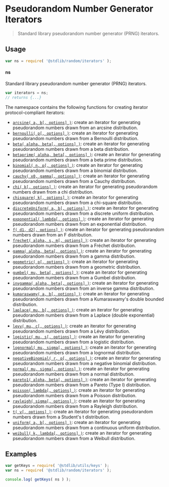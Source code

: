 <!--

@license Apache-2.0

Copyright (c) 2018 The Stdlib Authors.

Licensed under the Apache License, Version 2.0 (the "License");
you may not use this file except in compliance with the License.
You may obtain a copy of the License at

   http://www.apache.org/licenses/LICENSE-2.0

Unless required by applicable law or agreed to in writing, software
distributed under the License is distributed on an "AS IS" BASIS,
WITHOUT WARRANTIES OR CONDITIONS OF ANY KIND, either express or implied.
See the License for the specific language governing permissions and
limitations under the License.

-->

# Pseudorandom Number Generator Iterators

> Standard library pseudorandom number generator (PRNG) iterators.

<section class="usage">

## Usage

```javascript
var ns = require( '@stdlib/random/iterators' );
```

#### ns

Standard library pseudorandom number generator (PRNG) iterators.

```javascript
var iterators = ns;
// returns {...}
```

The namespace contains the following functions for creating iterator protocol-compliant iterators:

<!-- <toc pattern="*"> -->

<div class="namespace-toc">

-   <span class="signature">[`arcsine( a, b[, options] )`][@stdlib/random/iterators/arcsine]</span><span class="delimiter">: </span><span class="description">create an iterator for generating pseudorandom numbers drawn from an arcsine distribution.</span>
-   <span class="signature">[`bernoulli( p[, options] )`][@stdlib/random/iterators/bernoulli]</span><span class="delimiter">: </span><span class="description">create an iterator for generating pseudorandom numbers drawn from a Bernoulli distribution.</span>
-   <span class="signature">[`beta( alpha, beta[, options] )`][@stdlib/random/iterators/beta]</span><span class="delimiter">: </span><span class="description">create an iterator for generating pseudorandom numbers drawn from a beta distribution.</span>
-   <span class="signature">[`betaprime( alpha, beta[, options] )`][@stdlib/random/iterators/betaprime]</span><span class="delimiter">: </span><span class="description">create an iterator for generating pseudorandom numbers drawn from a beta prime distribution.</span>
-   <span class="signature">[`binomial( n, p[, options] )`][@stdlib/random/iterators/binomial]</span><span class="delimiter">: </span><span class="description">create an iterator for generating pseudorandom numbers drawn from a binomial distribution.</span>
-   <span class="signature">[`cauchy( x0, gamma[, options] )`][@stdlib/random/iterators/cauchy]</span><span class="delimiter">: </span><span class="description">create an iterator for generating pseudorandom numbers drawn from a Cauchy distribution.</span>
-   <span class="signature">[`chi( k[, options] )`][@stdlib/random/iterators/chi]</span><span class="delimiter">: </span><span class="description">create an iterator for generating pseudorandom numbers drawn from a chi distribution.</span>
-   <span class="signature">[`chisquare( k[, options] )`][@stdlib/random/iterators/chisquare]</span><span class="delimiter">: </span><span class="description">create an iterator for generating pseudorandom numbers drawn from a chi-square distribution.</span>
-   <span class="signature">[`discreteUniform( a, b[, options] )`][@stdlib/random/iterators/discrete-uniform]</span><span class="delimiter">: </span><span class="description">create an iterator for generating pseudorandom numbers drawn from a discrete uniform distribution.</span>
-   <span class="signature">[`exponential( lambda[, options] )`][@stdlib/random/iterators/exponential]</span><span class="delimiter">: </span><span class="description">create an iterator for generating pseudorandom numbers drawn from an exponential distribution.</span>
-   <span class="signature">[`f( d1, d2[, options] )`][@stdlib/random/iterators/f]</span><span class="delimiter">: </span><span class="description">create an iterator for generating pseudorandom numbers drawn from an F distribution.</span>
-   <span class="signature">[`frechet( alpha, s, m[, options] )`][@stdlib/random/iterators/frechet]</span><span class="delimiter">: </span><span class="description">create an iterator for generating pseudorandom numbers drawn from a Fréchet distribution.</span>
-   <span class="signature">[`gamma( alpha, beta[, options] )`][@stdlib/random/iterators/gamma]</span><span class="delimiter">: </span><span class="description">create an iterator for generating pseudorandom numbers drawn from a gamma distribution.</span>
-   <span class="signature">[`geometric( p[, options] )`][@stdlib/random/iterators/geometric]</span><span class="delimiter">: </span><span class="description">create an iterator for generating pseudorandom numbers drawn from a geometric distribution.</span>
-   <span class="signature">[`gumbel( mu, beta[, options] )`][@stdlib/random/iterators/gumbel]</span><span class="delimiter">: </span><span class="description">create an iterator for generating pseudorandom numbers drawn from a Gumbel distribution.</span>
-   <span class="signature">[`invgamma( alpha, beta[, options] )`][@stdlib/random/iterators/invgamma]</span><span class="delimiter">: </span><span class="description">create an iterator for generating pseudorandom numbers drawn from an inverse gamma distribution.</span>
-   <span class="signature">[`kumaraswamy( a, b[, options] )`][@stdlib/random/iterators/kumaraswamy]</span><span class="delimiter">: </span><span class="description">create an iterator for generating pseudorandom numbers drawn from a Kumaraswamy's double bounded distribution.</span>
-   <span class="signature">[`laplace( mu, b[, options] )`][@stdlib/random/iterators/laplace]</span><span class="delimiter">: </span><span class="description">create an iterator for generating pseudorandom numbers drawn from a Laplace (double exponential) distribution.</span>
-   <span class="signature">[`levy( mu, c[, options] )`][@stdlib/random/iterators/levy]</span><span class="delimiter">: </span><span class="description">create an iterator for generating pseudorandom numbers drawn from a Lévy distribution.</span>
-   <span class="signature">[`logistic( mu, s[, options] )`][@stdlib/random/iterators/logistic]</span><span class="delimiter">: </span><span class="description">create an iterator for generating pseudorandom numbers drawn from a logistic distribution.</span>
-   <span class="signature">[`lognormal( mu, sigma[, options] )`][@stdlib/random/iterators/lognormal]</span><span class="delimiter">: </span><span class="description">create an iterator for generating pseudorandom numbers drawn from a lognormal distribution.</span>
-   <span class="signature">[`negativeBinomial( r, p[, options] )`][@stdlib/random/iterators/negative-binomial]</span><span class="delimiter">: </span><span class="description">create an iterator for generating pseudorandom numbers drawn from a negative binomial distribution.</span>
-   <span class="signature">[`normal( mu, sigma[, options] )`][@stdlib/random/iterators/normal]</span><span class="delimiter">: </span><span class="description">create an iterator for generating pseudorandom numbers drawn from a normal distribution.</span>
-   <span class="signature">[`pareto1( alpha, beta[, options] )`][@stdlib/random/iterators/pareto-type1]</span><span class="delimiter">: </span><span class="description">create an iterator for generating pseudorandom numbers drawn from a Pareto (Type I) distribution.</span>
-   <span class="signature">[`poisson( lambda[, options] )`][@stdlib/random/iterators/poisson]</span><span class="delimiter">: </span><span class="description">create an iterator for generating pseudorandom numbers drawn from a Poisson distribution.</span>
-   <span class="signature">[`rayleigh( sigma[, options] )`][@stdlib/random/iterators/rayleigh]</span><span class="delimiter">: </span><span class="description">create an iterator for generating pseudorandom numbers drawn from a Rayleigh distribution.</span>
-   <span class="signature">[`t( v[, options] )`][@stdlib/random/iterators/t]</span><span class="delimiter">: </span><span class="description">create an iterator for generating pseudorandom numbers drawn from a Student's t distribution.</span>
-   <span class="signature">[`uniform( a, b[, options] )`][@stdlib/random/iterators/uniform]</span><span class="delimiter">: </span><span class="description">create an iterator for generating pseudorandom numbers drawn from a continuous uniform distribution.</span>
-   <span class="signature">[`weibull( k, lambda[, options] )`][@stdlib/random/iterators/weibull]</span><span class="delimiter">: </span><span class="description">create an iterator for generating pseudorandom numbers drawn from a Weibull distribution.</span>

</div>

<!-- </toc> -->

</section>

<!-- /.usage -->

<section class="examples">

## Examples

<!-- TODO: better examples -->

<!-- eslint no-undef: "error" -->

```javascript
var getKeys = require( '@stdlib/utils/keys' );
var ns = require( '@stdlib/random/iterators' );

console.log( getKeys( ns ) );
```

</section>

<!-- /.examples -->

<section class="links">

<!-- <toc-links> -->

[@stdlib/random/iterators/arcsine]: https://github.com/stdlib-js/stdlib/tree/develop/lib/node_modules/%40stdlib/random/iterators/arcsine

[@stdlib/random/iterators/bernoulli]: https://github.com/stdlib-js/stdlib/tree/develop/lib/node_modules/%40stdlib/random/iterators/bernoulli

[@stdlib/random/iterators/beta]: https://github.com/stdlib-js/stdlib/tree/develop/lib/node_modules/%40stdlib/random/iterators/beta

[@stdlib/random/iterators/betaprime]: https://github.com/stdlib-js/stdlib/tree/develop/lib/node_modules/%40stdlib/random/iterators/betaprime

[@stdlib/random/iterators/binomial]: https://github.com/stdlib-js/stdlib/tree/develop/lib/node_modules/%40stdlib/random/iterators/binomial

[@stdlib/random/iterators/cauchy]: https://github.com/stdlib-js/stdlib/tree/develop/lib/node_modules/%40stdlib/random/iterators/cauchy

[@stdlib/random/iterators/chi]: https://github.com/stdlib-js/stdlib/tree/develop/lib/node_modules/%40stdlib/random/iterators/chi

[@stdlib/random/iterators/chisquare]: https://github.com/stdlib-js/stdlib/tree/develop/lib/node_modules/%40stdlib/random/iterators/chisquare

[@stdlib/random/iterators/discrete-uniform]: https://github.com/stdlib-js/stdlib/tree/develop/lib/node_modules/%40stdlib/random/iterators/discrete-uniform

[@stdlib/random/iterators/exponential]: https://github.com/stdlib-js/stdlib/tree/develop/lib/node_modules/%40stdlib/random/iterators/exponential

[@stdlib/random/iterators/f]: https://github.com/stdlib-js/stdlib/tree/develop/lib/node_modules/%40stdlib/random/iterators/f

[@stdlib/random/iterators/frechet]: https://github.com/stdlib-js/stdlib/tree/develop/lib/node_modules/%40stdlib/random/iterators/frechet

[@stdlib/random/iterators/gamma]: https://github.com/stdlib-js/stdlib/tree/develop/lib/node_modules/%40stdlib/random/iterators/gamma

[@stdlib/random/iterators/geometric]: https://github.com/stdlib-js/stdlib/tree/develop/lib/node_modules/%40stdlib/random/iterators/geometric

[@stdlib/random/iterators/gumbel]: https://github.com/stdlib-js/stdlib/tree/develop/lib/node_modules/%40stdlib/random/iterators/gumbel

[@stdlib/random/iterators/invgamma]: https://github.com/stdlib-js/stdlib/tree/develop/lib/node_modules/%40stdlib/random/iterators/invgamma

[@stdlib/random/iterators/kumaraswamy]: https://github.com/stdlib-js/stdlib/tree/develop/lib/node_modules/%40stdlib/random/iterators/kumaraswamy

[@stdlib/random/iterators/laplace]: https://github.com/stdlib-js/stdlib/tree/develop/lib/node_modules/%40stdlib/random/iterators/laplace

[@stdlib/random/iterators/levy]: https://github.com/stdlib-js/stdlib/tree/develop/lib/node_modules/%40stdlib/random/iterators/levy

[@stdlib/random/iterators/logistic]: https://github.com/stdlib-js/stdlib/tree/develop/lib/node_modules/%40stdlib/random/iterators/logistic

[@stdlib/random/iterators/lognormal]: https://github.com/stdlib-js/stdlib/tree/develop/lib/node_modules/%40stdlib/random/iterators/lognormal

[@stdlib/random/iterators/negative-binomial]: https://github.com/stdlib-js/stdlib/tree/develop/lib/node_modules/%40stdlib/random/iterators/negative-binomial

[@stdlib/random/iterators/normal]: https://github.com/stdlib-js/stdlib/tree/develop/lib/node_modules/%40stdlib/random/iterators/normal

[@stdlib/random/iterators/pareto-type1]: https://github.com/stdlib-js/stdlib/tree/develop/lib/node_modules/%40stdlib/random/iterators/pareto-type1

[@stdlib/random/iterators/poisson]: https://github.com/stdlib-js/stdlib/tree/develop/lib/node_modules/%40stdlib/random/iterators/poisson

[@stdlib/random/iterators/rayleigh]: https://github.com/stdlib-js/stdlib/tree/develop/lib/node_modules/%40stdlib/random/iterators/rayleigh

[@stdlib/random/iterators/t]: https://github.com/stdlib-js/stdlib/tree/develop/lib/node_modules/%40stdlib/random/iterators/t

[@stdlib/random/iterators/uniform]: https://github.com/stdlib-js/stdlib/tree/develop/lib/node_modules/%40stdlib/random/iterators/uniform

[@stdlib/random/iterators/weibull]: https://github.com/stdlib-js/stdlib/tree/develop/lib/node_modules/%40stdlib/random/iterators/weibull

<!-- </toc-links> -->

</section>

<!-- /.links -->
